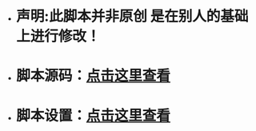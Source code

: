 - # 声明:此脚本并非原创 是在别人的基础上进行修改！
- # 脚本源码：[点击这里查看](https://github.com/ImYrS/aliyun-auto-signin)

- # 脚本设置：[点击这里查看](https://github.com/fgr178707/aliyunpan-automation/wiki/%E4%BD%BF%E7%94%A8%E6%95%99%E7%A8%8B(%E5%90%88%E9%9B%86))
